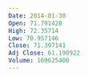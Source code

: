 ```yaml
---
Date: 2014-01-30
Open: 71.791428
High: 72.35714
Low: 70.957146
Close: 71.397141
Adj Close: 61.190922
Volume: 169625400
---
```

